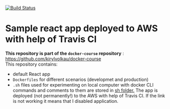[![Build Status](https://travis-ci.org/kirylvolkau/docker-react.svg?branch=master)](https://travis-ci.org/kirylvolkau/docker-react)
# Sample react app deployed to AWS with help of Travis CI
**This repository is part of the `docker-course` repository** : https://github.com/kirylvolkau/docker-course <br/>
This repository contains:
* default React app 
* `Dockerfiles` for different scenarios (developmet and production)
* `.sh` files used for experimenting on local computer with docker CLI commands and comments to them are stored in [sh folder.](/sh)
The app is deployed (not permanently!) to the AWS with help of Travis CI. If the link is not working it means that I disabled application.
